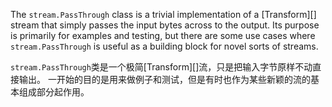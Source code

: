 
The `stream.PassThrough` class is a trivial implementation of a [Transform][]
stream that simply passes the input bytes across to the output. Its purpose is
primarily for examples and testing, but there are some use cases where
`stream.PassThrough` is useful as a building block for novel sorts of streams.

`stream.PassThrough`类是一个极简[Transform][]流，只是把输入字节原样不动直接输出。
一开始的目的是用来做例子和测试，但是有时也作为某些新颖的流的基本组成部分起作用。


